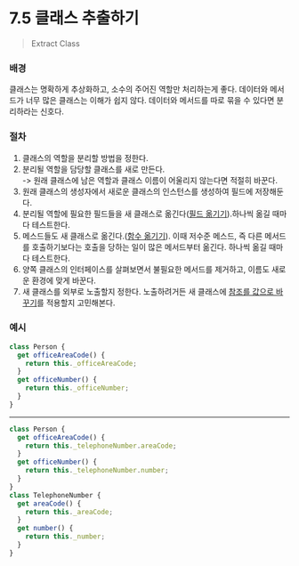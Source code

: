 # 7.5 클래스 추출하기

> Extract Class

### 배경

클래스는 명확하게 추상화하고, 소수의 주어진 역할만 처리하는게 좋다.
데이터와 메서드가 너무 많은 클래스는 이해가 쉽지 않다. 데이터와 메서드를 따로 묶을 수 있다면 분리하라는 신호다.

### 절차

1. 클래스의 역할을 분리할 방법을 정한다.
2. 분리될 역할을 담당할 클래스를 새로 만든다.  
   -> 원래 클래스에 남은 역할과 클래스 이름이 어울리지 않는다면 적절히 바꾼다.
3. 원래 클래스의 생성자에서 새로운 클래스의 인스턴스를 생성하여 필드에 저장해둔다.
4. 분리될 역할에 필요한 필드들을 새 클래스로 옮긴다([필드 옮기기][8.2]).하나씩 옮길 때마다 테스트한다.
5. 메스드들도 새 클래스로 옮긴다.([함수 옮기기][8.1]). 이때 저수준 메스드, 즉 다른 메서드를 호출하기보다는 호출을 당하는 일이 많은 메서드부터 옮긴다. 하나씩 옮길 때마다 테스트한다.
6. 양쪽 클래스의 인터페이스를 살펴보면서 불필요한 메서드를 제거하고, 이름도 새로운 환경에 맞게 바꾼다.
7. 새 클래스를 외부로 노출할지 정한다. 노출하려거든 새 클래스에 [참조를 값으로 바꾸기][9.4]를 적용할지 고민해본다.

### 예시

```jsx
class Person {
  get officeAreaCode() {
    return this._officeAreaCode;
  }
  get officeNumber() {
    return this._officeNumber;
  }
}
```

---

```jsx
class Person {
  get officeAreaCode() {
    return this._telephoneNumber.areaCode;
  }
  get officeNumber() {
    return this._telephoneNumber.number;
  }
}
class TelephoneNumber {
  get areaCode() {
    return this._areaCode;
  }
  get number() {
    return this._number;
  }
}
```

[8.1]: https://github.com/kse8425/Refactoring/tree/main/chapter8/8.1
[8.2]: https://github.com/kse8425/Refactoring/tree/main/chapter8/8.2
[9.4]: https://github.com/kse8425/Refactoring/tree/main/chapter9/9.4
